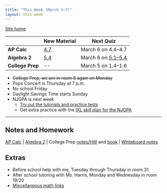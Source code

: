 ```yaml
---
title: "This Week (March 3–7)"
layout: this-week
---
```


[Site home](./)

|                  | New Material                                                                    | Next Quiz                                          |
| ---------------- | ------------------------------------------------------------------------------- | -------------------------------------------------- |
| **AP Calc**      | [4.7](./calc-for-ap-larson/4.7-the-natural-logarithmic-function-integration.md) | March 6 on 4.4–4.7                                   |
| **Algebra 2**    | [5.4](./envision-algebra-2/5-4-solving-radical-equations.md)                    | March 6 on [5.1–5.4](./envision-algebra-2/review.md) |
| **College Prep** | --                                                                              | March 5 on 1.4–1.6                                   |

- ~~College Prep, we are in room 8 again on Monday~~
- Pops Concert is Thursday at 7 p.m.
- No school Friday
- Daylight Savings Time starts Sunday
- NJGPA is next week
  - [Try out the tutorials and practice tests](https://nj.mypearsonsupport.com/practice-tests/)
  - Get extra practice with the [IXL skill plan for the NJGPA](https://www.ixl.com/math/skill-plans/njgpa-math)

---

## Notes and Homework

[AP Calc](./calc-for-ap-larson/) \| [Algebra 2](./envision-algebra-2/) \| College Prep [notes/HW](./openstax-college-algebra-2e/) and [book](https://openstax.org/books/college-algebra-2e/pages/1-introduction-to-prerequisites) \| [Whiteboard notes](https://1drv.ms/o/c/c4097c61e06a2b97/EpojsyS4IFdOp0qZoDZdHikBZAinLWQ3ncbWjBZVKo0vtQ?e=5egVmL)

## Extras

- Before school help with me, Tuesday through Thursday in room 31
- After school tutoring with Ms. Harris, Monday and Wednesday in room 19/20
- [Miscellaneous math links](./misc/math-links.md)
